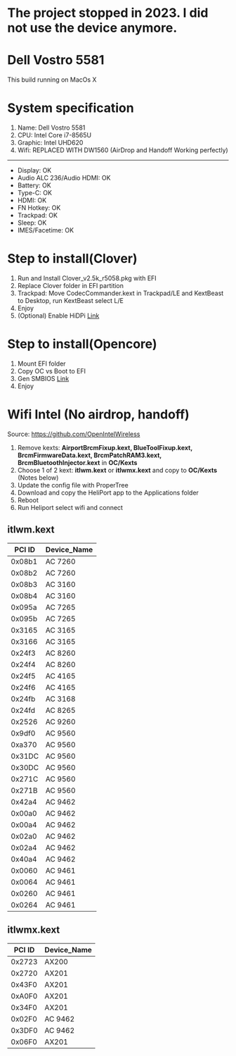 # The project stopped in 2023. I did not use the device anymore.

# Dell Vostro 5581

This build running on MacOs X

# System specification
<ol>
  <li>Name: Dell Vostro 5581</li>
  <li>CPU: Intel Core i7-8565U</li>
  <li>Graphic: Intel UHD620</li>
  <li>Wifi: REPLACED WITH DW1560 (AirDrop and Handoff Working perfectly)</li>
</ol>

------------------------------------------------------------------------------
<ul>
  <li>Display: OK</li>
  <li>Audio ALC 236/Audio HDMI: OK</li>
  <li>Battery: OK</li>
  <li>Type-C: OK</li>
  <li>HDMI: OK</li>
  <li>FN Hotkey: OK</li>
  <li>Trackpad: OK</li>
  <li>Sleep: OK</li>
  <li>IMES/Facetime: OK</li>
</ul>

# Step to install(Clover)

<ol>
  <li>Run and Install Clover_v2.5k_r5058.pkg with EFI </li>
  <li>Replace Clover folder in EFI partition</li>
  <li>Trackpad: Move CodecCommander.kext in Trackpad/LE and KextBeast to Desktop, run KextBeast select L/E</li>
  <li>Enjoy</li>
  <li>(Optional) Enable HiDPi <a href="https://github.com/xzhih/one-key-hidpi" target="_blank">Link</a></li>
</ol>

# Step to install(Opencore)

<ol>
  <li>Mount EFI folder </li>
  <li>Copy OC vs Boot to EFI</li>
  <li>Gen SMBIOS <a href="https://github.com/corpnewt/GenSMBIOS" target="_blank">Link</a></li>
  <li>Enjoy</li>
</ol>

# Wifi Intel (No airdrop, handoff)

Source: https://github.com/OpenIntelWireless

<ol>
  <li>Remove kexts: <strong>AirportBrcmFixup.kext, BlueToolFixup.kext, BrcmFirmwareData.kext, BrcmPatchRAM3.kext, BrcmBluetoothInjector.kext</strong> in <strong>OC/Kexts</strong></li>
  <li>Choose 1 of 2 kext: <strong>itlwm.kext</strong> or <strong>itlwmx.kext</strong> and copy to <strong>OC/Kexts</strong> (Notes below)</li>
  <li>Update the config file with ProperTree</li>
  <li>Download and copy the HeliPort app to the Applications folder</li>
  <li>Reboot</li>
  <li>Run Heliport select wifi and connect</li>
</ol>

## itlwm.kext

|PCI ID|Device_Name|
|---|---|
|0x08b1|AC 7260|
|0x08b2|AC 7260|
|0x08b3|AC 3160|
|0x08b4|AC 3160|
|0x095a|AC 7265|
|0x095b|AC 7265|
|0x3165|AC 3165|
|0x3166|AC 3165|
|0x24f3|AC 8260|
|0x24f4|AC 8260|
|0x24f5|AC 4165|
|0x24f6|AC 4165|
|0x24fb|AC 3168|
|0x24fd|AC 8265|
|0x2526|AC 9260|
|0x9df0|AC 9560|
|0xa370|AC 9560|
|0x31DC|AC 9560|
|0x30DC|AC 9560|
|0x271C|AC 9560|
|0x271B|AC 9560|
|0x42a4|AC 9462|
|0x00a0|AC 9462|
|0x00a4|AC 9462|
|0x02a0|AC 9462|
|0x02a4|AC 9462|
|0x40a4|AC 9462|
|0x0060|AC 9461|
|0x0064|AC 9461|
|0x0260|AC 9461|
|0x0264|AC 9461|

## itlwmx.kext

|PCI ID|Device_Name|
|---|---|
|0x2723|AX200|
|0x2720|AX201|
|0x43F0|AX201|
|0xA0F0|AX201|
|0x34F0|AX201|
|0x02F0|AC 9462|
|0x3DF0|AC 9462|
|0x06F0|AX201|
